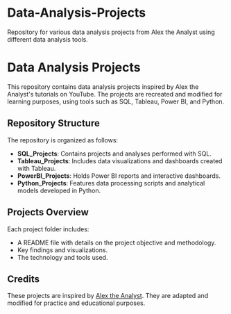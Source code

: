 # Data-Analysis-Projects
Repository for various data analysis projects from Alex the Analyst using different data analysis tools.
# Data Analysis Projects

This repository contains data analysis projects inspired by Alex the Analyst's tutorials on YouTube. The projects are recreated and modified for learning purposes, using tools such as SQL, Tableau, Power BI, and Python.

## Repository Structure

The repository is organized as follows:
   
- **SQL_Projects**: Contains projects and analyses performed with SQL.
- **Tableau_Projects**: Includes data visualizations and dashboards created with Tableau.
- **PowerBI_Projects**: Holds Power BI reports and interactive dashboards.
- **Python_Projects**: Features data processing scripts and analytical models developed in Python.

## Projects Overview

Each project folder includes:
- A README file with details on the project objective and methodology.
- Key findings and visualizations.
- The technology and tools used.

## Credits

These projects are inspired by [Alex the Analyst](https://www.youtube.com/c/AlexTheAnalyst). They are adapted and modified for practice and educational purposes.

